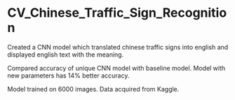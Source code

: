 # CV_Chinese_Traffic_Sign_Recognition

Created a CNN model which translated chinese traffic signs into english and displayed english text with the meaning.

Compared accuracy of unique CNN model with baseline model. Model with new parameters has 14% better accuracy.

Model trained on 6000 images. Data acquired from Kaggle.
